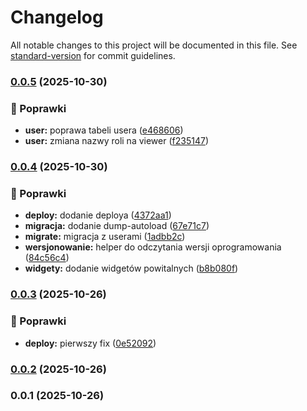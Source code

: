 # Changelog

All notable changes to this project will be documented in this file. See [standard-version](https://github.com/conventional-changelog/standard-version) for commit guidelines.

### [0.0.5](https://github.com/cybula320/relotec/compare/v0.0.4...v0.0.5) (2025-10-30)


### 🐛 Poprawki

* **user:** poprawa tabeli usera ([e468606](https://github.com/cybula320/relotec/commit/e468606dac0481a8850aa4c77d75905b012f8c57))
* **user:** zmiana nazwy roli na viewer ([f235147](https://github.com/cybula320/relotec/commit/f23514718d96db20856116e2a2e2723b47fbdf70))

### [0.0.4](https://github.com/cybula320/relotec/compare/v0.0.3...v0.0.4) (2025-10-30)


### 🐛 Poprawki

* **deploy:** dodanie deploya ([4372aa1](https://github.com/cybula320/relotec/commit/4372aa11822a1f00d1391d986bd59a338907a387))
* **migracja:** dodanie dump-autoload ([67e71c7](https://github.com/cybula320/relotec/commit/67e71c7806800cafaff6b7d851cb00fb4e4f5080))
* **migrate:** migracja z userami ([1adbb2c](https://github.com/cybula320/relotec/commit/1adbb2c1a2085ca123d1a9841b692c070820733e))
* **wersjonowanie:** helper do odczytania wersji oprogramowania ([84c56c4](https://github.com/cybula320/relotec/commit/84c56c43a8eee40a575c175707a1543cbdf3493c))
* **widgety:** dodanie widgetów powitalnych ([b8b080f](https://github.com/cybula320/relotec/commit/b8b080f71c3f22ab42d46a7427631f6590667e0a))

### [0.0.3](https://github.com/cybula320/relotec/compare/v0.0.2...v0.0.3) (2025-10-26)


### 🐛 Poprawki

* **deploy:** pierwszy fix ([0e52092](https://github.com/cybula320/relotec/commit/0e52092a163279039ba8ff90af549502a20dc441))

### [0.0.2](https://github.com/cybula320/relotec/compare/v0.0.1...v0.0.2) (2025-10-26)

### 0.0.1 (2025-10-26)

